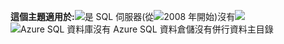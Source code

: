 <Token>**這個主題適用於:**![](media/yes-icon.png)是 SQL 伺服器(從![](media/no-icon.png)2008 年開始)沒有![](media/no-icon.png)![Azure SQL 資料庫](media/no-icon.png)沒有 Azure SQL 資料倉儲沒有併行資料主目錄</Token>

